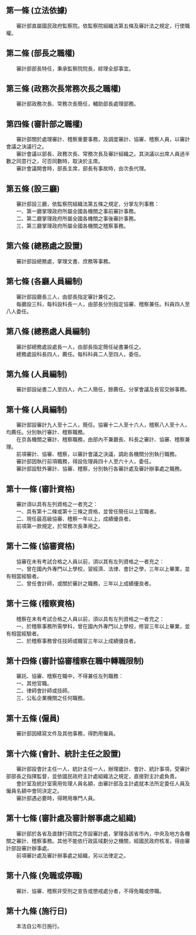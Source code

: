 第一條 (立法依據)
-----------------
　　審計部直屬國民政府監察院。依監察院組織法第五條及審計法之規定，行使職權。  


第二條 (部長之職權)
-------------------
　　審計部部長特任，秉承監察院院長，綜理全部事宜。  


第三條 (政務次長常務次長之職權)
-------------------------------
　　審計部政務次長、常務次長簡任，輔助部長處理部務。  


第四條 (審計部之職權)
---------------------
　　審計部關於處理審計、稽察重要事務，及調度審計、協審、稽察人員，以審計會議之決議行之。  
　　審計會議以部長、政務次長、常務次長及審計組織之。其決議以出席人員過半數之同意行之，可否同數時，取決於主席。  
　　審計會議開會時，部長主席，部長有事故時，由次長代理。  


第五條 (設三廳)
---------------
　　審計部設三廳，依監察院組織法第五條之規定，分掌左列事務：  
　　一、第一廳掌理政府所屬全國各機關之事前審計事務。  
　　二、第二廳掌理政府所屬全國各機關之事後審計事務。  
　　三、第三廳掌理政府所屬全國各機關之稽察事務。  


第六條 (總務處之設置)
---------------------
　　審計部設總務處，掌理文書、庶務等事務。  


第七條 (各廳人員編制)
---------------------
　　審計部設廳長三人，由部長指定審計兼任之。  
　　每廳設三科，每科設科長一人，由部長分別指定協審、稽察兼任。科員四人至八人委任。  


第八條 (總務處人員編制)
-----------------------
　　審計部總務處設處長一人，由部長指定簡任祕書兼任之。  
　　總務處設科長四人，薦任。每科科員二人至四人，委任。  


第九條 (人員編制)
-----------------
　　審計部設祕書二人至四人，內二人簡任，餘薦任。分掌會議及長官交辦事務。  


第十條 (人員編制)
-----------------
　　審計部設審計九人至十二人，簡任。協審十二人至十六人，稽察八人至十人，均薦任。分別執行審計、稽察職務。  
　　在京各機關之審計、稽察職務，由部內不兼廳長、科長之審計、協審、稽察兼理。  
　　前項審計、協審、稽察，以審計會議之決議，調赴各機關分別執行職務。  
　　審計部因執行前項職務，得設佐理員四十人至六十人，委任。  
　　審計部設駐外審計、協審、稽察，分別執行各審計處及審計辦事處之職務。  


第十一條 (審計資格)
-------------------
　　審計須以具有左列資格之一者充之：  
　　一、具有第十二條或第十三條之資格，並曾任簡任以上官職者。  
　　二、現任最高級協審、稽察一年以上，成績優良者。  
　　前項第一款規定，於常務次長準用之。  


第十二條 (協審資格)
-------------------
　　協審在未有考試合格之人員以前，須以其有左列資格之一者充之：  
　　一、曾在國內外專門以上學校，習經濟、法律、會計之學，三年以上畢業，並有相當經驗者。  
　　二、曾任會計師，或關於審計之職務，三年以上成績優良者。  


第十三條 (稽察資格)
-------------------
　　稽察在未有考試合格之人員以前，須以具有左列資格之一者充之：  
　　一、於稽察事務所需學科，曾在國內外專門以上學校，修習三年以上畢業，並有相當經驗者。  
　　二、於稽察事務曾任技師或職官三年以上成績優良者。  


第十四條 (審計協審稽察在職中轉職限制)
-------------------------------------
　　審託、協審、稽察在職中，不得兼任左列職務：  
　　一、其他官職。  
　　二、律師會計師或技師。  
　　三、公私企業機關之任何職務。  


第十五條 (僱員)
---------------
　　審計部因繕寫文件及其他事務，得酌用僱員。  


第十六條 (會計、統計主任之設置)
-------------------------------
　　審計部設會計主任一人、統計主任一人，辦理歲計、會計、統計事項，受審計部部長之指揮監督，並依國民政府主計處組織法之規定，直接對主計處負責。  
　　會計室及統計室需用佐理人員名額，由審計部及主計處就本法所定委任人員及僱員名額中會同決定之。  
　　審計部遇必要時，得聘用專門人員。  


第十七條 (審計處及審計辦事處之組織)
-----------------------------------
　　審計部於各省及直隸行政院之市設審計處，掌理各該省市內，中央及地方各機關之審計、稽察事務。其他不能依行政區域劃分之機關，經國民政府核准，得由審計部設審計辦事處。  
　　前項審計處及審計辦事處之組織，另以法律定之。  


第十八條 (免職或停職)
---------------------
　　審計、協審、稽察非受刑之宣告或懲戒處分者，不得免職或停職。  


第十九條 (施行日)
-----------------
　　本法自公布日施行。